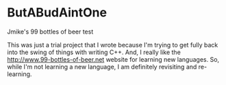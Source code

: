 ButABudAintOne
==============

Jmike's 99 bottles of beer test

This was just a trial project that I wrote because I'm trying to get fully back into the swing of things with writing
C++. And, I really like the http://www.99-bottles-of-beer.net website for learning new languages. So, while I'm
not learning a new language, I am definitely revisiting and re-learning.

